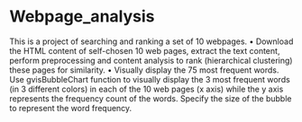 # Webpage_analysis

This is a project of searching and ranking a set of 10 webpages. 
• Download the HTML content of self-chosen 10 web pages, extract the text content, perform preprocessing and content analysis to rank (hierarchical clustering) these pages for similarity.
• Visually display the 75 most frequent words. Use gvisBubbleChart function to visually display the 3 most frequent words (in 3 different colors) in each of the 10 web pages (x axis) while the y axis represents the frequency count of the words. Specify the size of the bubble to represent the word frequency.
